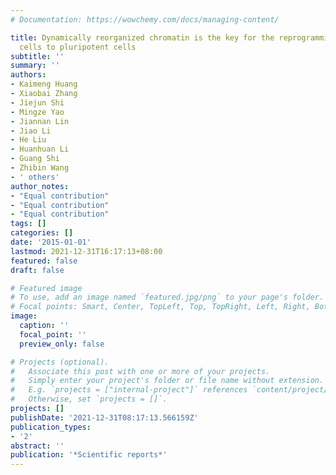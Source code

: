 ```yaml
---
# Documentation: https://wowchemy.com/docs/managing-content/

title: Dynamically reorganized chromatin is the key for the reprogramming of somatic
  cells to pluripotent cells
subtitle: ''
summary: ''
authors:
- Kaimeng Huang
- Xiaobai Zhang
- Jiejun Shi
- Mingze Yao
- Jiannan Lin
- Jiao Li
- He Liu
- Huanhuan Li
- Guang Shi
- Zhibin Wang
- ' others'
author_notes:
- "Equal contribution"
- "Equal contribution"
- "Equal contribution"
tags: []
categories: []
date: '2015-01-01'
lastmod: 2021-12-31T16:17:13+08:00
featured: false
draft: false

# Featured image
# To use, add an image named `featured.jpg/png` to your page's folder.
# Focal points: Smart, Center, TopLeft, Top, TopRight, Left, Right, BottomLeft, Bottom, BottomRight.
image:
  caption: ''
  focal_point: ''
  preview_only: false

# Projects (optional).
#   Associate this post with one or more of your projects.
#   Simply enter your project's folder or file name without extension.
#   E.g. `projects = ["internal-project"]` references `content/project/deep-learning/index.md`.
#   Otherwise, set `projects = []`.
projects: []
publishDate: '2021-12-31T08:17:13.566159Z'
publication_types:
- '2'
abstract: ''
publication: '*Scientific reports*'
---
```

